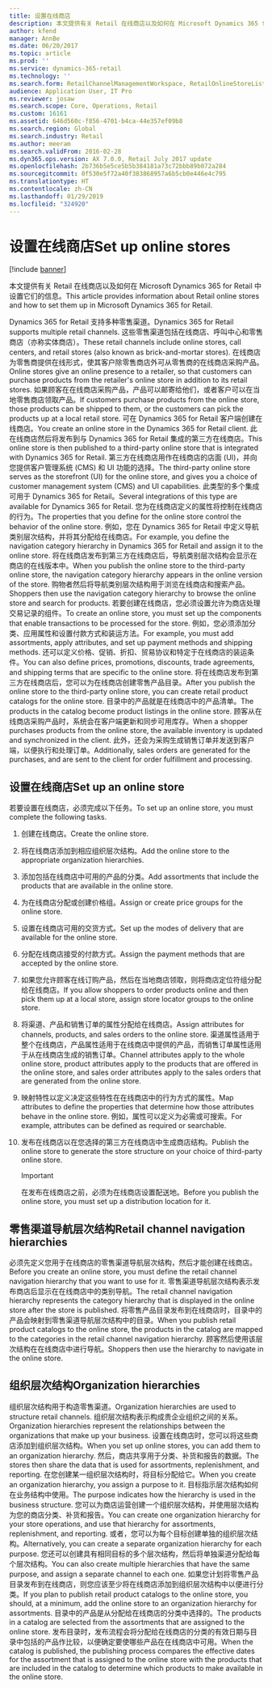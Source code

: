 ```yaml
---
title: 设置在线商店
description: 本文提供有关 Retail 在线商店以及如何在 Microsoft Dynamics 365 for Retail 中设置它们的信息。
author: kfend
manager: AnnBe
ms.date: 06/20/2017
ms.topic: article
ms.prod: ''
ms.service: dynamics-365-retail
ms.technology: ''
ms.search.form: RetailChannelManagementWorkspace, RetailOnlineStoreList
audience: Application User, IT Pro
ms.reviewer: josaw
ms.search.scope: Core, Operations, Retail
ms.custom: 16161
ms.assetid: 646d560c-f856-4701-b4ca-44e357ef09b8
ms.search.region: Global
ms.search.industry: Retail
ms.author: meeram
ms.search.validFrom: 2016-02-28
ms.dyn365.ops.version: AX 7.0.0, Retail July 2017 update
ms.openlocfilehash: 2b736b5e5ce5b5b384181a73c72bbb89b072a284
ms.sourcegitcommit: 0f530e5f72a40f383868957a6b5cb0e446e4c795
ms.translationtype: HT
ms.contentlocale: zh-CN
ms.lasthandoff: 01/29/2019
ms.locfileid: "324920"
---
```

# <a name="set-up-online-stores"></a><span data-ttu-id="aab3c-103">设置在线商店</span><span class="sxs-lookup"><span data-stu-id="aab3c-103">Set up online stores</span></span>

[!include [banner](includes/banner.md)]

<span data-ttu-id="aab3c-104">本文提供有关 Retail 在线商店以及如何在 Microsoft Dynamics 365 for Retail 中设置它们的信息。</span><span class="sxs-lookup"><span data-stu-id="aab3c-104">This article provides information about Retail online stores and how to set them up in Microsoft Dynamics 365 for Retail.</span></span>

<span data-ttu-id="aab3c-105">Dynamics 365 for Retail 支持多种零售渠道。</span><span class="sxs-lookup"><span data-stu-id="aab3c-105">Dynamics 365 for Retail supports multiple retail channels.</span></span> <span data-ttu-id="aab3c-106">这些零售渠道包括在线商店、呼叫中心和零售商店（亦称实体商店）。</span><span class="sxs-lookup"><span data-stu-id="aab3c-106">These retail channels include online stores, call centers, and retail stores (also known as brick-and-mortar stores).</span></span> <span data-ttu-id="aab3c-107">在线商店为零售商提供在线形式，使其客户除零售商店外可从零售商的在线商店采购产品。</span><span class="sxs-lookup"><span data-stu-id="aab3c-107">Online stores give an online presence to a retailer, so that customers can purchase products from the retailer's online store in addition to its retail stores.</span></span> <span data-ttu-id="aab3c-108">如果顾客在在线商店采购产品，产品可以邮寄给他们，或者客户可以在当地零售商店领取产品。</span><span class="sxs-lookup"><span data-stu-id="aab3c-108">If customers purchase products from the online store, those products can be shipped to them, or the customers can pick the products up at a local retail store.</span></span> <span data-ttu-id="aab3c-109">可在 Dynamics 365 for Retail 客户端创建在线商店。</span><span class="sxs-lookup"><span data-stu-id="aab3c-109">You create an online store in the Dynamics 365 for Retail client.</span></span> <span data-ttu-id="aab3c-110">此在线商店然后将发布到与 Dynamics 365 for Retail 集成的第三方在线商店。</span><span class="sxs-lookup"><span data-stu-id="aab3c-110">This online store is then published to a third-party online store that is integrated with Dynamics 365 for Retail.</span></span> <span data-ttu-id="aab3c-111">第三方在线商店用作在线商店的店面 (UI)，并向您提供客户管理系统 (CMS) 和 UI 功能的选择。</span><span class="sxs-lookup"><span data-stu-id="aab3c-111">The third-party online store serves as the storefront (UI) for the online store, and gives you a choice of customer management system (CMS) and UI capabilities.</span></span> <span data-ttu-id="aab3c-112">此类型的多个集成可用于 Dynamics 365 for Retail。</span><span class="sxs-lookup"><span data-stu-id="aab3c-112">Several integrations of this type are available for Dynamics 365 for Retail.</span></span> <span data-ttu-id="aab3c-113">您为在线商店定义的属性将控制在线商店的行为。</span><span class="sxs-lookup"><span data-stu-id="aab3c-113">The properties that you define for the online store control the behavior of the online store.</span></span> <span data-ttu-id="aab3c-114">例如，您在 Dynamics 365 for Retail 中定义导航类别层次结构，并将其分配给在线商店。</span><span class="sxs-lookup"><span data-stu-id="aab3c-114">For example, you define the navigation category hierarchy in Dynamics 365 for Retail and assign it to the online store.</span></span> <span data-ttu-id="aab3c-115">将在线商店发布到第三方在线商店后，导航类别层次结构会显示在商店的在线版本中。</span><span class="sxs-lookup"><span data-stu-id="aab3c-115">When you publish the online store to the third-party online store, the navigation category hierarchy appears in the online version of the store.</span></span> <span data-ttu-id="aab3c-116">购物者然后将导航类别层次结构用于浏览在线商店和搜索产品。</span><span class="sxs-lookup"><span data-stu-id="aab3c-116">Shoppers then use the navigation category hierarchy to browse the online store and search for products.</span></span> <span data-ttu-id="aab3c-117">若要创建在线商店，您必须设置允许为商店处理交易记录的组件。</span><span class="sxs-lookup"><span data-stu-id="aab3c-117">To create an online store, you must set up the components that enable transactions to be processed for the store.</span></span> <span data-ttu-id="aab3c-118">例如，您必须添加分类、应用属性和设置付款方式和装运方法。</span><span class="sxs-lookup"><span data-stu-id="aab3c-118">For example, you must add assortments, apply attributes, and set up payment methods and shipping methods.</span></span> <span data-ttu-id="aab3c-119">还可以定义价格、促销、折扣、贸易协议和特定于在线商店的装运条件。</span><span class="sxs-lookup"><span data-stu-id="aab3c-119">You can also define prices, promotions, discounts, trade agreements, and shipping terms that are specific to the online store.</span></span> <span data-ttu-id="aab3c-120">将在线商店发布到第三方在线商店后，您可以为在线商店创建零售产品目录。</span><span class="sxs-lookup"><span data-stu-id="aab3c-120">After you publish the online store to the third-party online store, you can create retail product catalogs for the online store.</span></span> <span data-ttu-id="aab3c-121">目录中的产品就是在线商店中的产品清单。</span><span class="sxs-lookup"><span data-stu-id="aab3c-121">The products in the catalog become product listings in the online store.</span></span> <span data-ttu-id="aab3c-122">顾客从在线商店采购产品时，系统会在客户端更新和同步可用库存。</span><span class="sxs-lookup"><span data-stu-id="aab3c-122">When a shopper purchases products from the online store, the available inventory is updated and synchronized in the client.</span></span> <span data-ttu-id="aab3c-123">此外，还会为采购生成销售订单并发送到客户端，以便执行和处理订单。</span><span class="sxs-lookup"><span data-stu-id="aab3c-123">Additionally, sales orders are generated for the purchases, and are sent to the client for order fulfillment and processing.</span></span>

## <a name="set-up-an-online-store"></a><span data-ttu-id="aab3c-124">设置在线商店</span><span class="sxs-lookup"><span data-stu-id="aab3c-124">Set up an online store</span></span>

<span data-ttu-id="aab3c-125">若要设置在线商店，必须完成以下任务。</span><span class="sxs-lookup"><span data-stu-id="aab3c-125">To set up an online store, you must complete the following tasks.</span></span>

1. <span data-ttu-id="aab3c-126">创建在线商店。</span><span class="sxs-lookup"><span data-stu-id="aab3c-126">Create the online store.</span></span>
2. <span data-ttu-id="aab3c-127">将在线商店添加到相应组织层次结构。</span><span class="sxs-lookup"><span data-stu-id="aab3c-127">Add the online store to the appropriate organization hierarchies.</span></span>
3. <span data-ttu-id="aab3c-128">添加包括在线商店中可用的产品的分类。</span><span class="sxs-lookup"><span data-stu-id="aab3c-128">Add assortments that include the products that are available in the online store.</span></span>
4. <span data-ttu-id="aab3c-129">为在线商店分配或创建价格组。</span><span class="sxs-lookup"><span data-stu-id="aab3c-129">Assign or create price groups for the online store.</span></span>
5. <span data-ttu-id="aab3c-130">设置在线商店可用的交货方式。</span><span class="sxs-lookup"><span data-stu-id="aab3c-130">Set up the modes of delivery that are available for the online store.</span></span>
6. <span data-ttu-id="aab3c-131">分配在线商店接受的付款方式。</span><span class="sxs-lookup"><span data-stu-id="aab3c-131">Assign the payment methods that are accepted by the online store.</span></span>
7. <span data-ttu-id="aab3c-132">如果您允许顾客在线订购产品，然后在当地商店领取，则将商店定位符组分配给在线商店。</span><span class="sxs-lookup"><span data-stu-id="aab3c-132">If you allow shoppers to order products online and then pick them up at a local store, assign store locator groups to the online store.</span></span>
8. <span data-ttu-id="aab3c-133">将渠道、产品和销售订单的属性分配给在线商店。</span><span class="sxs-lookup"><span data-stu-id="aab3c-133">Assign attributes for channels, products, and sales orders to the online store.</span></span> <span data-ttu-id="aab3c-134">渠道属性适用于整个在线商店，产品属性适用于在线商店中提供的产品，而销售订单属性适用于从在线商店生成的销售订单。</span><span class="sxs-lookup"><span data-stu-id="aab3c-134">Channel attributes apply to the whole online store, product attributes apply to the products that are offered in the online store, and sales order attributes apply to the sales orders that are generated from the online store.</span></span>
9. <span data-ttu-id="aab3c-135">映射特性以定义决定这些特性在在线商店中的行为方式的属性。</span><span class="sxs-lookup"><span data-stu-id="aab3c-135">Map attributes to define the properties that determine how those attributes behave in the online store.</span></span> <span data-ttu-id="aab3c-136">例如，属性可以定义为必需或可搜索。</span><span class="sxs-lookup"><span data-stu-id="aab3c-136">For example, attributes can be defined as required or searchable.</span></span>
10. <span data-ttu-id="aab3c-137">发布在线商店以在您选择的第三方在线商店中生成商店结构。</span><span class="sxs-lookup"><span data-stu-id="aab3c-137">Publish the online store to generate the store structure on your choice of third-party online store.</span></span>

    > [!IMPORTANT]
    > <span data-ttu-id="aab3c-138">在发布在线商店之前，必须为在线商店设置配送地。</span><span class="sxs-lookup"><span data-stu-id="aab3c-138">Before you publish the online store, you must set up a distribution location for it.</span></span>

## <a name="retail-channel-navigation-hierarchies"></a><span data-ttu-id="aab3c-139">零售渠道导航层次结构</span><span class="sxs-lookup"><span data-stu-id="aab3c-139">Retail channel navigation hierarchies</span></span>

<span data-ttu-id="aab3c-140">必须先定义您用于在线商店的零售渠道导航层次结构，然后才能创建在线商店。</span><span class="sxs-lookup"><span data-stu-id="aab3c-140">Before you create an online store, you must define the retail channel navigation hierarchy that you want to use for it.</span></span> <span data-ttu-id="aab3c-141">零售渠道导航层次结构表示发布商店后显示在在线商店中的类别导航。</span><span class="sxs-lookup"><span data-stu-id="aab3c-141">The retail channel navigation hierarchy represents the category hierarchy that is displayed in the online store after the store is published.</span></span> <span data-ttu-id="aab3c-142">将零售产品目录发布到在线商店时，目录中的产品会映射到零售渠道导航层次结构中的目录。</span><span class="sxs-lookup"><span data-stu-id="aab3c-142">When you publish retail product catalogs to the online store, the products in the catalog are mapped to the categories in the retail channel navigation hierarchy.</span></span> <span data-ttu-id="aab3c-143">顾客然后使用该层次结构在在线商店中进行导航。</span><span class="sxs-lookup"><span data-stu-id="aab3c-143">Shoppers then use the hierarchy to navigate in the online store.</span></span>

## <a name="organization-hierarchies"></a><span data-ttu-id="aab3c-144">组织层次结构</span><span class="sxs-lookup"><span data-stu-id="aab3c-144">Organization hierarchies</span></span>

<span data-ttu-id="aab3c-145">组织层次结构用于构造零售渠道。</span><span class="sxs-lookup"><span data-stu-id="aab3c-145">Organization hierarchies are used to structure retail channels.</span></span> <span data-ttu-id="aab3c-146">组织层次结构表示构成贵企业组织之间的关系。</span><span class="sxs-lookup"><span data-stu-id="aab3c-146">Organization hierarchies represent the relationships between the organizations that make up your business.</span></span> <span data-ttu-id="aab3c-147">设置在线商店时，您可以将这些商店添加到组织层次结构。</span><span class="sxs-lookup"><span data-stu-id="aab3c-147">When you set up online stores, you can add them to an organization hierarchy.</span></span> <span data-ttu-id="aab3c-148">然后，商店共享用于分类、补货和报告的数据。</span><span class="sxs-lookup"><span data-stu-id="aab3c-148">The stores then share the data that is used for assortments, replenishment, and reporting.</span></span> <span data-ttu-id="aab3c-149">在您创建某一组织层次结构时，将目标分配给它。</span><span class="sxs-lookup"><span data-stu-id="aab3c-149">When you create an organization hierarchy, you assign a purpose to it.</span></span> <span data-ttu-id="aab3c-150">目标指示层次结构如何在业务结构中使用。</span><span class="sxs-lookup"><span data-stu-id="aab3c-150">The purpose indicates how the hierarchy is used in the business structure.</span></span> <span data-ttu-id="aab3c-151">您可以为商店运营创建一个组织层次结构，并使用层次结构为您的商店分类、补货和报告。</span><span class="sxs-lookup"><span data-stu-id="aab3c-151">You can create one organization hierarchy for your store operations, and use that hierarchy for assortments, replenishment, and reporting.</span></span> <span data-ttu-id="aab3c-152">或者，您可以为每个目标创建单独的组织层次结构。</span><span class="sxs-lookup"><span data-stu-id="aab3c-152">Alternatively, you can create a separate organization hierarchy for each purpose.</span></span> <span data-ttu-id="aab3c-153">您还可以创建具有相同目标的多个层次结构，然后将单独渠道分配给每个层次结构。</span><span class="sxs-lookup"><span data-stu-id="aab3c-153">You can also create multiple hierarchies that have the same purpose, and assign a separate channel to each one.</span></span> <span data-ttu-id="aab3c-154">如果您计划将零售产品目录发布到在线商店，则您应该至少将在线商店添加到组织层次结构中以便进行分类。</span><span class="sxs-lookup"><span data-stu-id="aab3c-154">If you plan to publish retail product catalogs to the online store, you should, at a minimum, add the online store to an organization hierarchy for assortments.</span></span> <span data-ttu-id="aab3c-155">目录中的产品是从分配给在线商店的分类中选择的。</span><span class="sxs-lookup"><span data-stu-id="aab3c-155">The products in a catalog are selected from the assortments that are assigned to the online store.</span></span> <span data-ttu-id="aab3c-156">发布目录时，发布流程会将分配给在线商店的分类的有效日期与目录中包括的产品作比较，以便确定要使哪些产品在在线商店中可用。</span><span class="sxs-lookup"><span data-stu-id="aab3c-156">When the catalog is published, the publishing process compares the effective dates for the assortment that is assigned to the online store with the products that are included in the catalog to determine which products to make available in the online store.</span></span>
